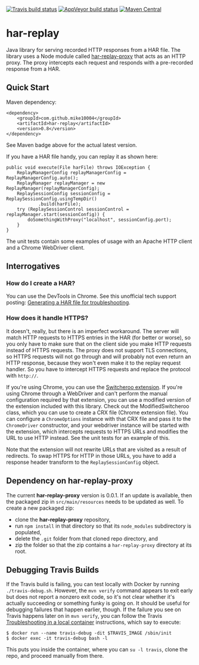 [![Travis build status](https://travis-ci.org/mike10004/chrome-cookie-implant.svg?branch=master)](https://travis-ci.org/mike10004/chrome-cookie-implant)
[![AppVeyor build status](https://ci.appveyor.com/api/projects/status/tfhj96elsi8ytf82?svg=true)](https://ci.appveyor.com/project/mike10004/har-replay)
[![Maven Central](https://img.shields.io/maven-central/v/com.github.mike10004/har-replay.svg)](https://repo1.maven.org/maven2/com/github/mike10004/har-replay/)

har-replay
==========

Java library for serving recorded HTTP responses from a HAR file. The library
uses a Node module called [har-replay-proxy] that acts as an HTTP proxy. The
proxy intercepts each request and responds with a pre-recorded response from 
a HAR.

Quick Start
-----------

Maven dependency:

    <dependency>
        <groupId>com.github.mike10004</groupId>
        <artifactId>har-replay</artifactId>
        <version>0.8</version>
    </dependency>

See Maven badge above for the actual latest version.

If you have a HAR file handy, you can replay it as shown here:

    public void execute(File harFile) throws IOException {
        ReplayManagerConfig replayManagerConfig = ReplayManagerConfig.auto();
        ReplayManager replayManager = new ReplayManager(replayManagerConfig);
        ReplaySessionConfig sessionConfig = ReplaySessionConfig.usingTempDir()
                .build(harFile);
        try (ReplaySessionControl sessionControl = replayManager.start(sessionConfig)) {
            doSomethingWithProxy("localhost", sessionConfig.port);
        }
    }

The unit tests contain some examples of usage with an Apache HTTP client and a
Chrome WebDriver client. 

Interrogatives
--------------

### How do I create a HAR?

You can use the DevTools in Chrome. See this unofficial tech support posting:
[Generating a HAR file for troubleshooting][har-howto]. 

### How does it handle HTTPS?

It doesn't, really, but there is an imperfect workaround. The server will match
HTTP requests to HTTPS entries in the HAR (for better or worse), so you only have
to make sure that on the client side you make HTTP requests instead of HTTPS 
requests. The proxy does not support TLS connections, so HTTPS requests will not
go through and will probably not even return an HTTP response, because they 
won't even make it to the replay request handler. So you have to intercept HTTPS 
requests and replace the protocol with `http://`.

If you're using Chrome, you can use the [Switcheroo extension][switcheroo].
If you're using Chrome through a WebDriver and can't perform the manual 
configuration required by that extension, you can use a modified version of
the extension included with this library. Check out the ModifiedSwitcheroo
class, which you can use to create a CRX file (Chrome extension file). You can
configure a `ChromeOptions` instance with that CRX file and pass it to the
`ChromeDriver` constructor, and your webdriver instance will be started with
the extension, which intercepts requests to HTTPS URLs and modifies the URL to
use HTTP instead. See the unit tests for an example of this.

Note that the extension will not rewrite URLs that are visited as a result of
redirects. To swap HTTPS for HTTP in those URLs, you have to add a response
header transform to the `ReplaySessionConfig` object.

Dependency on har-replay-proxy
-------------------------------

The current **har-replay-proxy** version is 0.0.1. If an update is available, then
the packaged zip in `src/main/resources` needs to be updated as well. To create
a new packaged zip:

* clone the **har-replay-proxy** repository, 
* run `npm install` in that directory so that its `node_modules` subdirectory 
  is populated,
* delete the `.git` folder from that cloned repo directory, and
* zip the folder so that the zip contains a `har-replay-proxy` directory at
  its root. 

Debugging Travis Builds
-----------------------

If the Travis build is failing, you can test locally with Docker by running 
`./travis-debug.sh`. However, the `mvn verify` command appears to exit early 
but does not report a nonzero exit code, so it's not clear whether it's 
actually succeeding or something funky is going on. It should be useful for 
debugging failures that happen earlier, though. If the failure you see on 
Travis happens later on in `mvn verify`, you can follow the Travis
[Troubleshooting in a local container][troubleshooting] instructions, which 
say to execute:

    $ docker run --name travis-debug -dit $TRAVIS_IMAGE /sbin/init
    $ docker exec -it travis-debug bash -l 

This puts you inside the container, where you can `su -l travis`, clone the 
repo, and proceed manually from there.

[har-replay-proxy]: https://github.com/mike10004/har-replay-proxy
[switcheroo]: https://chrome.google.com/webstore/detail/switcheroo-redirector/cnmciclhnghalnpfhhleggldniplelbg
[har-howto]: https://support.zendesk.com/hc/en-us/articles/204410413-Generating-a-HAR-file-for-troubleshooting
[troubleshooting]: https://docs.travis-ci.com/user/common-build-problems/
